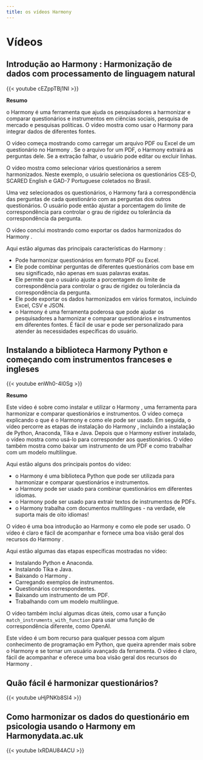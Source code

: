 ```yaml
---
title: os vídeos Harmony
---
```


# Vídeos

## Introdução ao Harmony : Harmonização de dados com processamento de linguagem natural

{{< youtube cEZppTBj1NI >}}

**Resumo**

o Harmony é uma ferramenta que ajuda os pesquisadores a harmonizar e comparar questionários e instrumentos em ciências sociais, pesquisa de mercado e pesquisas políticas. O vídeo mostra como usar o Harmony para integrar dados de diferentes fontes.

O vídeo começa mostrando como carregar um arquivo PDF ou Excel de um questionário no Harmony . Se o arquivo for um PDF, o Harmony extrairá as perguntas dele. Se a extração falhar, o usuário pode editar ou excluir linhas.

O vídeo mostra como selecionar vários questionários a serem harmonizados. Neste exemplo, o usuário seleciona os questionários CES-D, SCARED English e GAD-7 Portuguese coletados no Brasil.

Uma vez selecionados os questionários, o Harmony fará a correspondência das perguntas de cada questionário com as perguntas dos outros questionários. O usuário pode então ajustar a porcentagem do limite de correspondência para controlar o grau de rigidez ou tolerância da correspondência da pergunta.

O vídeo conclui mostrando como exportar os dados harmonizados do Harmony .

Aqui estão algumas das principais características do Harmony :

* Pode harmonizar questionários em formato PDF ou Excel.
* Ele pode combinar perguntas de diferentes questionários com base em seu significado, não apenas em suas palavras exatas.
* Ele permite que o usuário ajuste a porcentagem do limite de correspondência para controlar o grau de rigidez ou tolerância da correspondência da pergunta.
* Ele pode exportar os dados harmonizados em vários formatos, incluindo Excel, CSV e JSON.
* o Harmony é uma ferramenta poderosa que pode ajudar os pesquisadores a harmonizar e comparar questionários e instrumentos em diferentes fontes. É fácil de usar e pode ser personalizado para atender às necessidades específicas do usuário.

## Instalando a biblioteca Harmony Python e começando com instrumentos franceses e ingleses

{{< youtube enWh0-4I0Sg >}}

**Resumo**

Este vídeo é sobre como instalar e utilizar o Harmony , uma ferramenta para harmonizar e comparar questionários e instrumentos. O vídeo começa explicando o que é o Harmony e como ele pode ser usado. Em seguida, o vídeo percorre as etapas de instalação do Harmony , incluindo a instalação de Python, Anaconda, Tika e Java. Depois que o Harmony estiver instalado, o vídeo mostra como usá-lo para corresponder aos questionários. O vídeo também mostra como baixar um instrumento de um PDF e como trabalhar com um modelo multilíngue.

Aqui estão alguns dos principais pontos do vídeo:

* o Harmony é uma biblioteca Python que pode ser utilizada para harmonizar e comparar questionários e instrumentos.
* o Harmony pode ser usado para combinar questionários em diferentes idiomas.
* o Harmony pode ser usado para extrair textos de instrumentos de PDFs.
* o Harmony trabalha com documentos multilíngues - na verdade, ele suporta mais de oito idiomas!

O vídeo é uma boa introdução ao Harmony e como ele pode ser usado. O vídeo é claro e fácil de acompanhar e fornece uma boa visão geral dos recursos do Harmony .

Aqui estão algumas das etapas específicas mostradas no vídeo:

* Instalando Python e Anaconda.
* Instalando Tika e Java.
* Baixando o Harmony .
* Carregando exemplos de instrumentos.
* Questionários correspondentes.
* Baixando um instrumento de um PDF.
* Trabalhando com um modelo multilíngue.
  
O vídeo também inclui algumas dicas úteis, como usar a função `match_instruments_with_function` para usar uma função de correspondência diferente, como OpenAI.

Este vídeo é um bom recurso para qualquer pessoa com algum conhecimento de programação em Python, que queira aprender mais sobre o Harmony e se tornar um usuário avançado da ferramenta. O vídeo é claro, fácil de acompanhar e oferece uma boa visão geral dos recursos do Harmony .

## Quão fácil é harmonizar questionários?

{{< youtube uHjPNKb8SI4 >}}

## Como harmonizar os dados do questionário em psicologia usando o Harmony em Harmonydata.ac.uk

{{< youtube IxRDAU84ACU >}}


